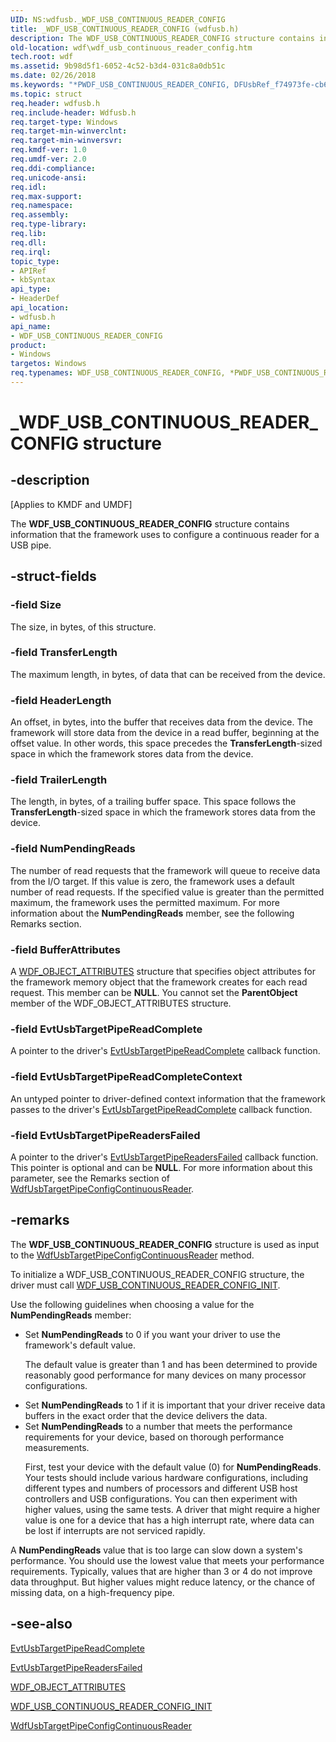 ```yaml
---
UID: NS:wdfusb._WDF_USB_CONTINUOUS_READER_CONFIG
title: _WDF_USB_CONTINUOUS_READER_CONFIG (wdfusb.h)
description: The WDF_USB_CONTINUOUS_READER_CONFIG structure contains information that the framework uses to configure a continuous reader for a USB pipe.
old-location: wdf\wdf_usb_continuous_reader_config.htm
tech.root: wdf
ms.assetid: 9b98d5f1-6052-4c52-b3d4-031c8a0db51c
ms.date: 02/26/2018
ms.keywords: "*PWDF_USB_CONTINUOUS_READER_CONFIG, DFUsbRef_f74973fe-cb6c-470f-acd8-805ff2ea3c19.xml, PWDF_USB_CONTINUOUS_READER_CONFIG, PWDF_USB_CONTINUOUS_READER_CONFIG structure pointer, WDF_USB_CONTINUOUS_READER_CONFIG, WDF_USB_CONTINUOUS_READER_CONFIG structure, _WDF_USB_CONTINUOUS_READER_CONFIG, kmdf.wdf_usb_continuous_reader_config, wdf.wdf_usb_continuous_reader_config, wdfusb/PWDF_USB_CONTINUOUS_READER_CONFIG, wdfusb/WDF_USB_CONTINUOUS_READER_CONFIG"
ms.topic: struct
req.header: wdfusb.h
req.include-header: Wdfusb.h
req.target-type: Windows
req.target-min-winverclnt: 
req.target-min-winversvr: 
req.kmdf-ver: 1.0
req.umdf-ver: 2.0
req.ddi-compliance: 
req.unicode-ansi: 
req.idl: 
req.max-support: 
req.namespace: 
req.assembly: 
req.type-library: 
req.lib: 
req.dll: 
req.irql: 
topic_type:
- APIRef
- kbSyntax
api_type:
- HeaderDef
api_location:
- wdfusb.h
api_name:
- WDF_USB_CONTINUOUS_READER_CONFIG
product:
- Windows
targetos: Windows
req.typenames: WDF_USB_CONTINUOUS_READER_CONFIG, *PWDF_USB_CONTINUOUS_READER_CONFIG
---
```


# _WDF_USB_CONTINUOUS_READER_CONFIG structure


## -description


<p class="CCE_Message">[Applies to KMDF and UMDF]</p>

The <b>WDF_USB_CONTINUOUS_READER_CONFIG</b> structure contains information that the framework uses to configure a continuous reader for a USB pipe.


## -struct-fields




### -field Size

The size, in bytes, of this structure.


### -field TransferLength

The maximum length, in bytes, of data that can be received from the device.


### -field HeaderLength

An offset, in bytes, into the buffer that receives data from the device. The framework will store data from the device in a read buffer, beginning at the offset value. In other words, this space precedes the <b>TransferLength</b>-sized space in which the framework stores data from the device. 


### -field TrailerLength

The length, in bytes, of a trailing buffer space. This space follows the <b>TransferLength</b>-sized space in which the framework stores data from the device. 


### -field NumPendingReads

The number of read requests that the framework will queue to receive data from the I/O target. If this value is zero, the framework uses a default number of read requests. If the specified value is greater than the permitted maximum, the framework uses the permitted maximum. For more information about the <b>NumPendingReads</b> member, see the following Remarks section.


### -field BufferAttributes

A <a href="https://docs.microsoft.com/windows-hardware/drivers/ddi/content/wdfobject/ns-wdfobject-_wdf_object_attributes">WDF_OBJECT_ATTRIBUTES</a> structure that specifies object attributes for the framework memory object that the framework creates for each read request. This member can be <b>NULL</b>. You cannot set the <b>ParentObject</b> member of the WDF_OBJECT_ATTRIBUTES structure. 


### -field EvtUsbTargetPipeReadComplete

A pointer to the driver's <a href="https://docs.microsoft.com/windows-hardware/drivers/ddi/content/wdfusb/nc-wdfusb-evt_wdf_usb_reader_completion_routine">EvtUsbTargetPipeReadComplete</a> callback function.


### -field EvtUsbTargetPipeReadCompleteContext

An untyped pointer to driver-defined context information that the framework passes to the driver's <a href="https://docs.microsoft.com/windows-hardware/drivers/ddi/content/wdfusb/nc-wdfusb-evt_wdf_usb_reader_completion_routine">EvtUsbTargetPipeReadComplete</a> callback function.


### -field EvtUsbTargetPipeReadersFailed

A pointer to the driver's <a href="https://docs.microsoft.com/windows-hardware/drivers/ddi/content/wdfusb/nc-wdfusb-evt_wdf_usb_readers_failed">EvtUsbTargetPipeReadersFailed</a> callback function. This pointer is optional and can be <b>NULL</b>. For more information about this parameter, see the Remarks section of <a href="https://docs.microsoft.com/windows-hardware/drivers/ddi/content/wdfusb/nf-wdfusb-wdfusbtargetpipeconfigcontinuousreader">WdfUsbTargetPipeConfigContinuousReader</a>.


## -remarks



The <b>WDF_USB_CONTINUOUS_READER_CONFIG</b> structure is used as input to the <a href="https://docs.microsoft.com/windows-hardware/drivers/ddi/content/wdfusb/nf-wdfusb-wdfusbtargetpipeconfigcontinuousreader">WdfUsbTargetPipeConfigContinuousReader</a> method. 

To initialize a WDF_USB_CONTINUOUS_READER_CONFIG structure, the driver must call <a href="https://docs.microsoft.com/windows-hardware/drivers/ddi/content/wdfusb/nf-wdfusb-wdf_usb_continuous_reader_config_init">WDF_USB_CONTINUOUS_READER_CONFIG_INIT</a>.

Use the following guidelines when choosing a value for the <b>NumPendingReads</b> member:

<ul>
<li>
Set <b>NumPendingReads</b> to 0 if you want your driver to use the framework's default value. 

The default value is greater than 1 and has been determined to provide reasonably good performance for many devices on many processor configurations. 

</li>
<li>
Set <b>NumPendingReads</b> to 1 if it is important that your driver receive data buffers in the exact order that the device delivers the data.

</li>
<li>
Set <b>NumPendingReads</b> to a number that meets the performance requirements for your device, based on thorough performance measurements.

First, test your device with the default value (0) for <b>NumPendingReads</b>. Your tests should include various hardware configurations, including different types and numbers of processors and different USB host controllers and USB configurations. You can then experiment with higher values, using the same tests. A driver that might require a higher value is one for a device that has a high interrupt rate, where data can be lost if interrupts are not serviced rapidly. 

</li>
</ul>
A <b>NumPendingReads</b> value that is too large can slow down a system's performance. You should use the lowest value that meets your performance requirements. Typically, values that are higher than 3 or 4 do not improve data throughput. But higher values might reduce latency, or the chance of missing data, on a high-frequency pipe.




## -see-also




<a href="https://docs.microsoft.com/windows-hardware/drivers/ddi/content/wdfusb/nc-wdfusb-evt_wdf_usb_reader_completion_routine">EvtUsbTargetPipeReadComplete</a>



<a href="https://docs.microsoft.com/windows-hardware/drivers/ddi/content/wdfusb/nc-wdfusb-evt_wdf_usb_readers_failed">EvtUsbTargetPipeReadersFailed</a>



<a href="https://docs.microsoft.com/windows-hardware/drivers/ddi/content/wdfobject/ns-wdfobject-_wdf_object_attributes">WDF_OBJECT_ATTRIBUTES</a>



<a href="https://docs.microsoft.com/windows-hardware/drivers/ddi/content/wdfusb/nf-wdfusb-wdf_usb_continuous_reader_config_init">WDF_USB_CONTINUOUS_READER_CONFIG_INIT</a>



<a href="https://docs.microsoft.com/windows-hardware/drivers/ddi/content/wdfusb/nf-wdfusb-wdfusbtargetpipeconfigcontinuousreader">WdfUsbTargetPipeConfigContinuousReader</a>
 

 

